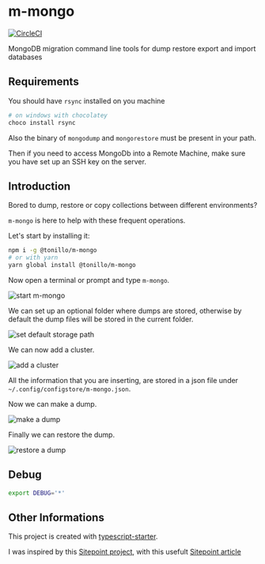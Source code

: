 # m-mongo

[![CircleCI](https://circleci.com/gh/daton89/m-mongo.svg?style=svg)](https://circleci.com/gh/daton89/m-mongo)

MongoDB migration command line tools for dump restore export and import databases

## Requirements

You should have `rsync` installed on you machine

```sh
# on windows with chocolatey
choco install rsync
```

Also the binary of `mongodump` and `mongorestore` must be present in your path.

Then if you need to access MongoDb into a Remote Machine, make sure you have set up an SSH key on the server.

## Introduction

Bored to dump, restore or copy collections between different environments?

`m-mongo` is here to help with these frequent operations.

Let's start by installing it:

```sh
npm i -g @tonillo/m-mongo
# or with yarn
yarn global install @tonillo/m-mongo
```

Now open a terminal or prompt and type `m-mongo`.

![start m-mongo](https://i.imgur.com/V0bTIY6.gif)

We can set up an optional folder where dumps are stored, otherwise by default the dump files will be stored in the current folder.

![set default storage path](https://i.imgur.com/rSh8pML.gif)

We can now add a cluster.

![add a cluster](https://i.imgur.com/cdKi7gA.gif)

All the information that you are inserting, are stored in a json file under `~/.config/configstore/m-mongo.json`.

Now we can make a dump.

![make a dump](https://i.imgur.com/fYMwoiG.gif)

Finally we can restore the dump.

![restore a dump](https://i.imgur.com/EYIwLca.gif)

## Debug

```sh
export DEBUG='*'
```

## Other Informations

This project is created with [typescript-starter](https://github.com/bitjson/typescript-starter).

I was inspired by this [Sitepoint project](https://github.com/sitepoint-editors/ginit), with this usefult [Sitepoint article](https://www.sitepoint.com/javascript-command-line-interface-cli-node-js/)
